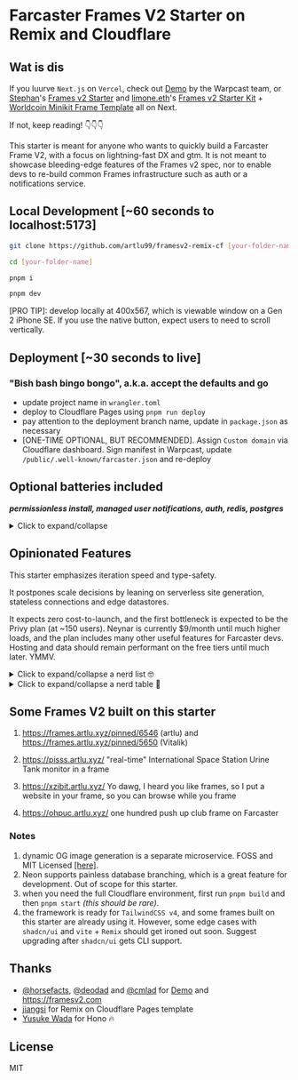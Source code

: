 # Farcaster Frames V2 Starter on Remix and Cloudflare

## Wat is dis

If you luurve `Next.js` on `Vercel`, check out [Demo](https://github.com/farcasterxyz/frames-v2-demo) by the Warpcast team, or [Stephan](http://warpcast.com/stephancill)'s [Frames v2 Starter](https://github.com/stephancill/frames-v2-template) and [limone.eth](http://warpcast.com/limone.eth)'s [Frames v2 Starter Kit](https://github.com/builders-garden/frames-v2-starter) + [Worldcoin Minikit Frame Template](https://github.com/builders-garden/miniapp-next-template) all on Next.

If not, keep reading! 👇👇👇

This starter is meant for anyone who wants to quickly build a Farcaster Frame V2, with a focus on lightning-fast DX and gtm. It is not meant to showcase bleeding-edge features of the Frames v2 spec, nor to enable devs to re-build common Frames infrastructure such as auth or a notifications service.

## Local Development [~60 seconds to localhost:5173]

```sh
git clone https://github.com/artlu99/framesv2-remix-cf [your-folder-name]

cd [your-folder-name]

pnpm i

pnpm dev
```

[PRO TIP]: develop locally at 400x567, which is viewable window on a Gen 2 iPhone SE. If you use the native button, expect users to need to scroll vertically.

## Deployment [~30 seconds to live]

### "Bish bash bingo bongo", a.k.a. accept the defaults and go

- update project name in `wrangler.toml`
- deploy to Cloudflare Pages using `pnpm run deploy`
- pay attention to the deployment branch name, update in `package.json` as necessary
- [ONE-TIME OPTIONAL, BUT RECOMMENDED]. Assign `Custom domain` via Cloudflare dashboard. Sign manifest in Warpcast, update `/public/.well-known/farcaster.json` and re-deploy

## Optional batteries included

***permissionless install, managed user notifications, auth, redis, postgres***

<details>
<summary>Click to expand/collapse</summary>

### Enable users to install your frame

- update `/public/.well-known/farcaster.json`
- icons can be changed later, but caching can cause issues / delays. *Avoid headaches later; try to get it right before Warpcast scrapes your site.*

### Managed notifications

- set up an app with [Neynar](https://dev.neynar.com/app). Details [[here]](https://docs.neynar.com/docs/send-notifications-to-frame-users)
- for local dev, update environment variable in `.dev.vars` (not checked into git, but follow `dev.vars.example`)
- update `NEYNAR_FRAME_WEBHOOK_URL` env variable as a secret via Cloudflare dashboard (do not use `wrangler.toml` for secrets!)

### Privy seamless Farcaster login

- set up an application with [Privy](https://dashboard.privy.io). Follow Steps 1 and 2 [[here]](https://docs.privy.io/guide/react/recipes/misc/farcaster-frames#build-a-farcaster-frame-with-privy). This starter implements Steps 3 and 4 for you!
- update `/app/config.json` with your Privy `appId`

### Redis

- set up an [Upstash Redis](https://upstash.com) instance via their dashboard
- this starter shares data across dev and prod environments. It does not expose the Redis connection to browsers; only the server-side Remix loader has access to it

<details>
<summary>Secrets setup</summary>

- copy **two (2)** secrets from the `REST API` -> `.env` section. Ensure you have copied the actual token, and not a bunch of asterisks to your clipboard (*don't ask me how I know!*)
- update secrets via Cloudflare dashboard (do not use `wrangler.toml` for secrets!)
- for local dev, update environment variables in `.dev.vars` (not checked into git, but follow `dev.vars.example`)

</details>

### Postgres

- set up [Neon Postgres](https://neon.tech) via their dashboard
- this starter shares data across dev and prod environments. It does not expose the Postgres connection to browsers; only the server-side Remix loader has access to it

<details>
<summary>Secrets setup</summary>

- copy **one (1)** secret from the `Connection Details` -> `Connection string` section
- update secrets via Cloudflare dashboard (do not use `wrangler.toml` for secrets!)
- for local dev, update environment variables in `.dev.vars` and `.env` (not checked into git, but follow the example files)
- run `pnpm run migrate` to create the database and tables

</details>

</details>

## Opinionated Features

This starter emphasizes iteration speed and type-safety.

It postpones scale decisions by leaning on serverless site generation, stateless connections and edge datastores.

It expects zero cost-to-launch, and the first bottleneck is expected to be the Privy plan (at ~150 users). Neynar is currently $9/month until much higher loads, and the plan includes many other useful features for Farcaster devs. Hosting and data should remain performant on the free tiers until much later. YMMV.

<details>

<summary>Click to expand/collapse a nerd list 🤓</summary>

1. `Remix` on `Cloudflare Pages`, for light, fast SSR with familiar `React` mental models. *Serverless that feels like a long-lived server*
2. `Vite` for lightning-fast local development with HMR
3. `Hono Stack` for end-to-end type safety, zero codegen and *de minimis* boilerplate
4. `Kysely` Typescript query builder and migration scripts
5. `shadcn/ui` `TailwindCSS` components, `Framer` motion animations
6. `Upstash Redis` and `Neon Postgres` as edge, scalable datastores on stateless connections
7. Seamless Farcaster login via `Privy` [[details]](https://docs.privy.io/guide/react/recipes/misc/farcaster-frames#build-a-farcaster-frame-with-privy), with easy pathway to providing embedded wallets
8. webhook logging, optionally verified and/or managed via `Neynar` (see [[docs]](https://docs.neynar.com/reference/fetch-notification-tokens)). Send managed notifications [[here]](https://docs.neynar.com/reference/publish-frame-notifications)
9. `Biome` linting  at the speed of Rust. `pnpm` because it's 2025.
10. BYO: test suite, CI/CD, local frame debugger

</details>

<details>
<summary>Click to expand/collapse a nerd table 🏓</summary>

## comparison with Warpcast Demo Repo

| Feature                     | artlu Starter                     | Warpcast Demo Repo               |
|-----------------------------|-----------------------------------|----------------------------------|
| Framework                   | Remix                             | Next App router                          |
| Local Development Tool      | Vite                              | Next                 |
| UI components                   | shadcn/ui                          | Radix + TailwindCSS                 |
| End-to-End Type Safety                 | Hono Stack                        | nah, we have Zod at home                    |
| Datastores                    | Upstash Redis, Neon Postgres (optional)    | Vercel KV (Redis)                    |
| Notifications               | Neynar (optional)                            | integrated + Neynar Hub verification                   |
| Authentication              | Privy (optional)                             | SIWF on NextAuth                  |
| Deployment                   | Cloudflare Pages                  | Vercel                           |
| Dynamic OG Generation     | separate microservice             | integrated                       |
| Linting and Formatting      | Biome                             | ESLint, Prettier                 |
| CI/CD                       | bring-your-own                     | Vercel + GitHub Actions (default)                   |
| testing                       | bring-your-own                     | bring-your-own                   |
| Edge Functions              | Yes                               | Yes                              |
| Cost Efficiency             | Free tiers recommended            | Free tiers recommended           |
| Philosophy             | serverless V8            | long-lived Node server + Edge serverless           |

</details>

## Some Frames V2 built on this starter

1. <https://frames.artlu.xyz/pinned/6546> (artlu) and <https://frames.artlu.xyz/pinned/5650> (Vitalik)

2. <https://pisss.artlu.xyz/> "real-time" International Space Station Urine Tank monitor in a frame

3. <https://xzibit.artlu.xyz/> Yo dawg, I heard you like frames, so I put a website in your frame, so you can browse while you frame

4. <https://ohpuc.artlu.xyz/> one hundred push up club frame on Farcaster

### Notes

1. dynamic OG image generation is a separate microservice. FOSS and MIT Licensed [[here]](https://github.com/artlu99/cached-dynamic-og-generator-cf).
2. Neon supports painless database branching, which is a great feature for development. Out of scope for this starter.
3. when you need the full Cloudflare environment, first run `pnpm build` and then `pnpm start` *(this should be rare)*.
4. the framework is ready for `TailwindCSS v4`, and some frames built on this starter are already using it. However, some edge cases with `shadcn/ui` and `vite` + `Remix` should get ironed out soon. Suggest upgrading after `shadcn/ui` gets CLI support.

## Thanks

- [@horsefacts](https://github.com/horsefacts), [@deodad](https://github.com/deodad) and [@cmlad](https://github.com/cmlad) for [Demo](https://github.com/farcasterxyz/frames-v2-demo) and <https://framesv2.com>
- [jiangsi](https://github.com/jiangsi) for Remix on Cloudflare Pages template
- [Yusuke Wada](https://github.com/yusukebe) for Hono 🔥

## License

MIT
